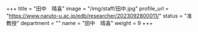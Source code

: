 +++
title = "田中　晴喜"
image = "/img/staff/田中.jpg"
profile_url = "https://www.naruto-u.ac.jp/edb/researcher/2023092800011/"
status = "准教授"
department = ""
name = "田中　晴喜"
weight = 9
+++